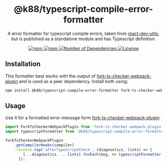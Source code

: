 <h1 align="center">@k88/typescript-compile-error-formatter</h1>
<p align="center">A error formatter for typescript compile errors, taken from <a href="hhttps://github.com/facebook/create-react-app/blob/master/packages/react-dev-utils/typescriptFormatter.js" target="_blank">react-dev-utils</a>, but is published as a standalone module and has Typescript definition.</p>

<p align="center">
    <a href="https://www.npmjs.com/package/@k88/typescript-compile-error-formatter">
        <img src="https://img.shields.io/npm/v/@k88/typescript-compile-error-formatter.svg?style=square" title="npm" />
    </a>
    <a href="https://www.npmjs.com/package/@k88/typescript-compile-error-formatter">
        <img src="https://img.shields.io/npm/dt/@k88/typescript-compile-error-formatter.svg?style=square" title="npm" />
    </a>
    <a href="https://www.npmjs.com/package/@k88/typescript-compile-error-formatter?activeTab=dependents">
        <img src="https://badgen.net/npm/dependents/@k88/typescript-compile-error-formatter" title="Number of Dependencies" />
    </a>
    <a href="./LICENSE">
        <img src="https://img.shields.io/npm/l/@k88/typescript-compile-error-formatter.svg?style=square" title="License" />
    </a>
</p>

## Installation

This formatter best works with the output of [fork-ts-checker-webpack-plugin](https://www.npmjs.com/package/fork-ts-checker-webpack-plugin) and is used as a peer dependency. Install both using:

```bash
npm install @k88/typescript-compile-error-formatter fork-ts-checker-webpack-plugin --save-dev
```

## Usage

Use it for a formatted error message form [fork-ts-checker-webpack-plugin](https://www.npmjs.com/package/fork-ts-checker-webpack-plugin):

```javascript
import ForkTsCheckerWebpackPlugin from 'fork-ts-checker-webpack-plugin';
import typescriptFormatter from '@k88/typescript-compile-error-formatter';

forkTsCheckerWebpackPlugin
    .getCompilerHooks(compiler)
    .receive.tap('afterTypeScriptCheck', (diagnostics, lints) => {
        [...diagnostics, ...lints].forEach(msg, => typescriptFormatter(msg, true));
      });
```
